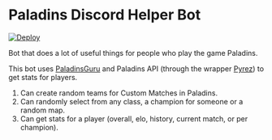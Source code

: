 # Paladins Discord Helper Bot
[![Deploy](https://www.herokucdn.com/deploy/button.svg)](https://heroku.com/deploy?template=https://github.com/EthanHicks1/PaladinsAssistantBot/tree/heroku)

Bot that does a lot of useful things for people who play the game Paladins.

This bot uses [PaladinsGuru](http://paladins.guru/) and Paladins API (through the wrapper [Pyrez](https://github.com/luissilva1044894/Pyrez)) to get stats for players.

1. Can create random teams for Custom Matches in Paladins.
2. Can randomly select from any class, a champion for someone or a random map.
3. Can get stats for a player (overall, elo, history, current match, or per champion).
